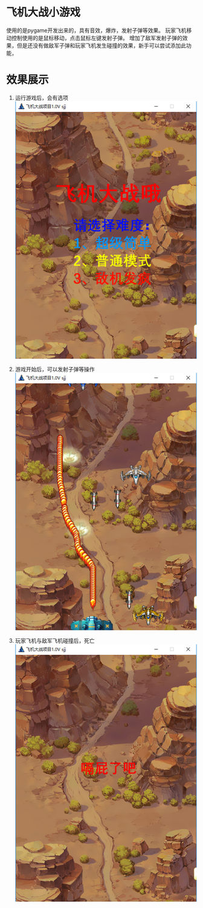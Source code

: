# 飞机大战小游戏

使用的是pygame开发出来的，具有音效，爆炸，发射子弹等效果。
玩家飞机移动控制使用的是鼠标移动，点击鼠标左键发射子弹。
增加了敌军发射子弹的效果，但是还没有做敌军子弹和玩家飞机发生碰撞的效果，新手可以尝试添加此功能，


# 效果展示

1. 运行游戏后，会有选项
![](https://raw.githubusercontent.com/Sjj1024/image-all/master/feiji1.png)  


2. 游戏开始后，可以发射子弹等操作  
![](https://raw.githubusercontent.com/Sjj1024/image-all/master/feiji2.png)
  

3. 玩家飞机与敌军飞机碰撞后，死亡  
![](https://raw.githubusercontent.com/Sjj1024/image-all/master/feiji3.png)
